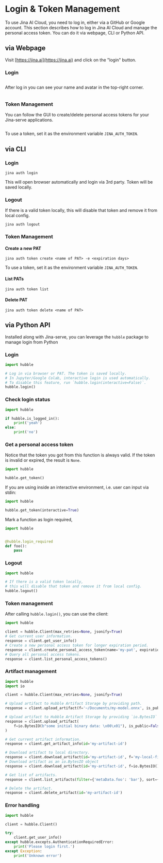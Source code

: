 # Login & Token Management

To use Jina AI Cloud, you need to log in, either via a GitHub or Google account. This section describes how to log in Jina AI Cloud and manage the personal access token. You can do it via webpage, CLI or Python API.

## via Webpage

Visit [https://jina.ai](https://jina.ai) and click on the "login" button.

### Login

```{figure} login-1.png
```

After log in you can see your name and avatar in the top-right corner. 

```{figure} login-2.png
```


### Token Management

You can follow the GUI to create/delete personal access tokens for your Jina-serve applications.

```{figure} pat.png
```

To use a token, set it as the environment variable `JINA_AUTH_TOKEN`.

## via CLI

### Login

```shell
jina auth login
```

This will open browser automatically and login via 3rd party. Token will be saved locally.

### Logout

If there is a valid token locally, this will disable that token and remove it from local config.

```shell
jina auth logout
```

### Token Management

#### Create a new PAT

```shell
jina auth token create <name of PAT> -e <expiration days>
```

To use a token, set it as the environment variable `JINA_AUTH_TOKEN`.

#### List PATs

```shell
jina auth token list
```

#### Delete PAT

```shell
jina auth token delete <name of PAT>
```


## via Python API

Installed along with Jina-serve, you can leverage the `hubble` package to manage login from Python

### Login

```python
import hubble

# Log in via browser or PAT. The token is saved locally.
# In Jupyter/Google Colab, interactive login is used automatically.
# To disable this feature, run `hubble.login(interactive=False)`.
hubble.login() 
```

### Check login status

```python
import hubble

if hubble.is_logged_in():
    print('yeah')
else:
    print('no')
```

### Get a personal access token

Notice that the token you got from this function is always valid. If the token is invalid or expired, the result is `None`.

```python
import hubble

hubble.get_token()
```

If you are using inside an interactive environment, i.e. user can input via stdin:

```python
import hubble

hubble.get_token(interactive=True)
```

Mark a function as login required,

```python
import hubble


@hubble.login_required
def foo():
    pass
```


### Logout

```python
import hubble

# If there is a valid token locally,
# this will disable that token and remove it from local config.
hubble.logout()
```

### Token management

After calling `hubble.login()`, you can use the client:

```python
import hubble

client = hubble.Client(max_retries=None, jsonify=True)
# Get current user information.
response = client.get_user_info()
# Create a new personal access token for longer expiration period.
response = client.create_personal_access_token(name='my-pat', expiration_days=30)
# Query all personal access tokens.
response = client.list_personal_access_tokens()
```

### Artifact management

```python
import hubble
import io

client = hubble.Client(max_retries=None, jsonify=True)

# Upload artifact to Hubble Artifact Storage by providing path.
response = client.upload_artifact(f='~/Documents/my-model.onnx', is_public=False)

# Upload artifact to Hubble Artifact Storage by providing `io.BytesIO`
response = client.upload_artifact(
    f=io.BytesIO(b"some initial binary data: \x00\x01"), is_public=False
)

# Get current artifact information.
response = client.get_artifact_info(id='my-artifact-id')

# Download artifact to local directory.
response = client.download_artifact(id='my-artifact-id', f='my-local-filepath')
# Download artifact as an io.BytesIO object
response = client.download_artifact(id='my-artifact-id', f=io.BytesIO())

# Get list of artifacts.
response = client.list_artifacts(filter={'metaData.foo': 'bar'}, sort={'type': -1})

# Delete the artifact.
response = client.delete_artifact(id='my-artifact-id')
```

### Error handling

```python
import hubble

client = hubble.Client()

try:
    client.get_user_info()
except hubble.excepts.AuthenticationRequiredError:
    print('Please login first.')
except Exception:
    print('Unknown error')
```


